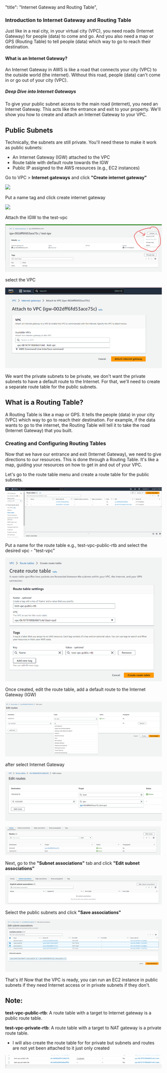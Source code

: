 "title": "Internet Gateway and Routing Table",

### Introduction to Internet Gateway and Routing Table

Just like in a real city, in your virtual city (VPC), you need roads (Internet Gateway) for people (data) to come and go. And you also need a map or GPS (Routing Table) to tell people (data) which way to go to reach their destination.

####  What is an Internet Gateway?

An Internet Gateway in AWS is like a road that connects your city (VPC) to the outside world (the internet). Without this road, people (data) can't come in or go out of your city (VPC).

##### Deep Dive into Internet Gateways

To give your public subnet access to the main road (internet), you need an Internet Gateway. This acts like the entrance and exit to your property. We'll show you how to create and attach an Internet Gateway to your VPC.


## Public Subnets
Technically, the subnets are still private. You'll need these to make it work as public subnets:

+ An Internet Gateway (IGW) attached to the VPC
+ Route table with default route towards the IGW
+ Public IP assigned to the AWS resources (e.g., EC2 instances)
  

Go to VPC > **Internet gateways** and click **"Create internet gateway"**


<img src=https://darey-io-nonprod-pbl-projects.s3.eu-west-2.amazonaws.com/practices/aws-networking-implementation/internategateway.png >



Put a name tag and click create internet gateway


<img src=https://darey-io-nonprod-pbl-projects.s3.eu-west-2.amazonaws.com/practices/aws-networking-implementation/createigw.png >



Attach the IGW to the test-vpc

![Alt text](images/attcahigw.png)

select the VPC

![Alt text](images/selectvpcigw.png)


We want the private subnets to be private, we don't want the private subnets to have a default route to the Internet. For that, we'll need to create a separate route table for the public subnets.

## What is a Routing Table?

A Routing Table is like a map or GPS. It tells the people (data) in your city (VPC) which way to go to reach their destination. For example, if the data wants to go to the internet, the Routing Table will tell it to take the road (Internet Gateway) that you built.

### Creating and Configuring Routing Tables

Now that we have our entrance and exit (Internet Gateway), we need to give directions to our resources. This is done through a Routing Table. It's like a map, guiding your resources on how to get in and out of your VPC.

Let's go to the route table menu and create a route table for the public subnets.

![Alt text](images/rtb.png)

Put a name for the route table e.g., test-vpc-public-rtb and select the desired vpc - "test-vpc"

![Alt text](images/createpublicrtb.png)

Once created, edit the route table, add a default route to the Internet Gateway (IGW)

![Alt text](images/editroute.png)

after select Internet Gateway

![Alt text](images/selectigw.png)

![Alt text](images/routes.png)

Next, go to the **"Subnet associations"** tab and click **"Edit subnet associations"**

![Alt text](images/subnetass.png)

Select the public subnets and click **"Save associations"**

![Alt text](images/savesubnet.png)

That's it! Now that the VPC is ready, you can run an EC2 instance in public subnets if they need Internet access or in private subnets if they don't.

## Note:

**test-vpc-public-rtb**: A route table with a target to Internet gateway is a public route table.

**test-vpc-private-rtb**: A route table with a target to NAT gateway is a private route table.

+ I will also create the route table for for private but subnets and routes are not yet been attached to it just only created 

![Alt text](images/privatertb.png)


